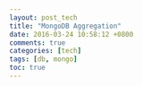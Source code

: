```yaml
---
layout: post_tech
title: "MongoDB Aggregation"
date: 2016-03-24 10:58:12 +0800
comments: true
categories: [tech]
tags: [db, mongo]
toc: true
---
```

